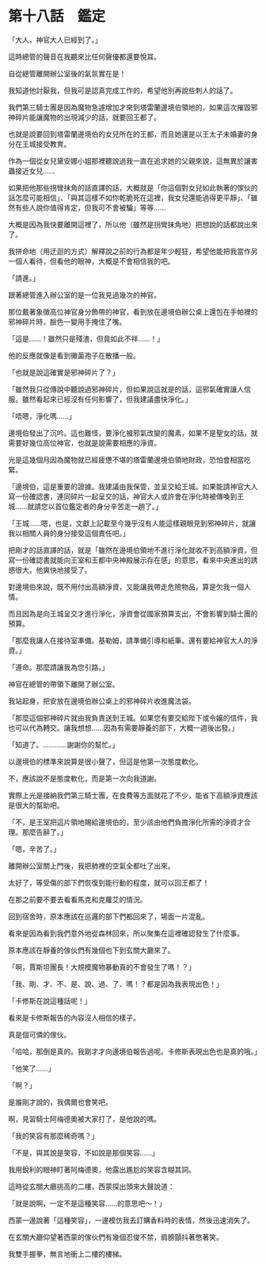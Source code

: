 # 第十八話　鑑定

「大人，神官大人已經到了。」

這時總管的聲音在我聽來比任何聲優都還要悅耳。

自從總管離開辦公室後的氣氛實在是！

我知道他討厭我，但我可是認真完成工作的，希望他別再說些刺人的話了。

我們第三騎士團是因為魔物急遽增加才來到塔雷蘭邊境伯領地的，如果這次摧毀邪神碎片能讓魔物的出現減少的話，就要回王都了。

也就是說要回到塔雷蘭邊境伯的女兒所在的王都，而且她還是以王太子未婚妻的身分在王城接受教育。

作為一個從女兒黛安娜小姐那裡聽說過我一直在追求她的父親來說，這無異於讓害蟲接近女兒......

如果把他那些拐彎抹角的話直譯的話，大概就是「你這個對女兒如此執著的傢伙的話怎麼可能相信」、「與其這樣不如你乾脆死在這裡，我女兒還能過得更平靜」、「雖然有些人說你值得肯定，但我可不會被騙」等等......

大概是因為我快要離開這裡了，所以他（雖然是拐彎抹角地）把想說的話都說出來了。

我拼命地（用迂迴的方式）解釋說之前的行為都是年少輕狂，希望他能把我當作另一個人看待，但看他的眼神，大概是不會相信我的吧。

「請進。」

跟著總管進入辦公室的是一位我見過幾次的神官。

那位戴著象徵高位神官身分飾帶的神官，看到放在邊境伯辦公桌上還包在手帕裡的邪神碎片時，臉色一變用手掩住了嘴。

「這是......！雖然只是殘渣，但竟如此不祥......！」

他的反應就像是看到黴菌孢子在散播一般。

「也就是說這確實是邪神碎片了？」

「雖然我只從傳說中聽說過邪神碎片，但如果說這就是的話，這邪氣確實讓人信服。雖然看起來已經沒有任何影響了，但我建議盡快淨化。」

「唔嗯，淨化嗎......」

邊境伯發出了沉吟。這也難怪，要淨化被邪氣改變的魔素，如果不是聖女的話，就需要好幾位高位神官，也就是說需要相應的淨資。

光是這幾個月因為魔物就已經疲憊不堪的塔雷蘭邊境伯領地財政，恐怕會相當吃緊。

「邊境伯，這是重要的證據。我建議由我保管，並呈交給王城。如果能請神官大人寫一份確認書，連同碎片一起呈交的話，神官大人或許會在淨化時被傳喚到王城......就請您以首位鑑定者的身分辛苦走一趟了。」

「王城......嗯，也是，文獻上記載至今幾乎沒有人能這樣親眼見到邪神碎片，就讓我以相關人員的身分接受這個責任吧。」

把剛才的話直譯的話，就是「雖然在邊境伯領地不進行淨化就收不到高額淨資，但寫一份確認書就能向王室和王都中央神殿展示存在感」的意思，看來中央進出的誘惑很大，他爽快地接受了。

對邊境伯來說，既不用付出高額淨資，又能讓我帶走危險物品，算是欠我一個人情。

而且因為是向王城呈交才進行淨化，淨資會從國家預算支出，不會影響到騎士團的預算。

「那麼我讓人在接待室準備。基勒姆，請準備引導和紙筆。還有要給神官大人的淨資。」

「遵命。那麼請讓我為您引路。」

神官在總管的帶領下離開了辦公室。

我站起身，把安放在邊境伯辦公桌上的邪神碎片收進魔法袋。

「那麼這個邪神碎片就由我負責送到王城。如果您有要交給陛下或令嬢的信件，我也可以代為轉交。讓我想想......因為有需要靜養的部下，大概一週後出發。」

「知道了。............謝謝你的幫忙。」

以邊境伯的標準來說算是很小聲了，但這是他第一次態度軟化。

不，應該說不是態度軟化，而是第一次向我道謝。

實際上光是接納我們第三騎士團，在食費等方面就花了不少，能省下高額淨資應該是很大的幫助吧。

「不，是王室把這片領地賜給邊境伯的，至少該由他們負擔淨化所需的淨資才合理。那麼告辭了。」

「嗯，辛苦了。」

離開辦公室關上門後，我把肺裡的空氣全都吐了出來。

太好了，等受傷的部下們恢復到能行動的程度，就可以回王都了！

在那之前要不要去看看馬克和克蘿艾的情況。

回到宿舍時，原本應該在巡邏的部下們都回來了，場面一片混亂。

看來是因為看到我們意外地從森林回來，所以聚集在這裡確認發生了什麼事。

原本應該在靜養的傢伙們有幾個也下到玄關大廳來了。

「啊，賈斯坦團長！大規模魔物暴動真的不會發生了嗎！？」

「我、剛、才、不、是、說、過、了、嗎！？都是因為我表現出色！」

「卡修斯在說這種話呢！」

看來是卡修斯報告的內容沒人相信的樣子。

真是個可憐的傢伙。

「哈哈，那倒是真的。我剛才才向邊境伯報告過呢。卡修斯表現出色也是真的哦。」

「他笑了......」

「啊？」

是誰剛才說的，我偶爾也會笑吧。

啊，見習騎士阿梅德奧被大家打了，是他說的嗎。

「我的笑容有那麼稀奇嗎？」

「不是，與其說是笑容，不如說是那個笑容......」

我用銳利的眼神盯著阿梅德奧，他露出尷尬的笑容含糊其詞。

這時從玄關大廳挑高的二樓，西蒙探出頭來大聲說道：

「就是說啊，一定不是這種笑容......的意思吧～！」

西蒙一邊說著「這種笑容」，一邊模仿我去訂購香料時的表情，然後迅速消失了。

在玄關大廳仰望著西蒙的傢伙們有幾個忍俊不禁，肩膀顫抖著憋著笑。

我雙手握拳，無言地衝上二樓的樓梯。